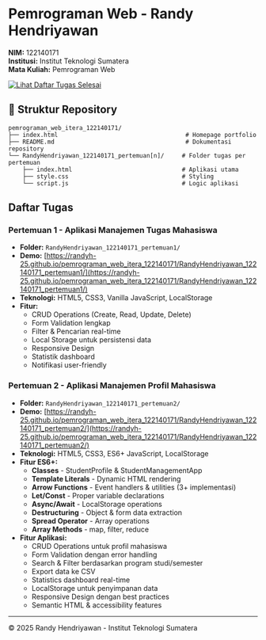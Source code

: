 # Pemrograman Web - Randy Hendriyawan

**NIM:** 122140171  
**Institusi:** Institut Teknologi Sumatera  
**Mata Kuliah:** Pemrograman Web

[![Lihat Daftar Tugas Selesai](https://img.shields.io/badge/Lihat%20Daftar%20Tugas%20Selesai-4CAF50?style=for-the-badge&logo=github&logoColor=white)](https://randyh-25.github.io/pemrograman_web_itera_122140171/)

## 📁 Struktur Repository

```
pemrograman_web_itera_122140171/
├── index.html                                    # Homepage portfolio
├── README.md                                     # Dokumentasi repository
└── RandyHendriyawan_122140171_pertemuan[n]/     # Folder tugas per pertemuan
    ├── index.html                               # Aplikasi utama
    ├── style.css                                # Styling
    └── script.js                                # Logic aplikasi
```

## Daftar Tugas

### Pertemuan 1 - Aplikasi Manajemen Tugas Mahasiswa
- **Folder:** `RandyHendriyawan_122140171_pertemuan1/`
- **Demo:** [https://randyh-25.github.io/pemrograman_web_itera_122140171/RandyHendriyawan_122140171_pertemuan1/](https://randyh-25.github.io/pemrograman_web_itera_122140171/RandyHendriyawan_122140171_pertemuan1/)
- **Teknologi:** HTML5, CSS3, Vanilla JavaScript, LocalStorage
- **Fitur:**
  - CRUD Operations (Create, Read, Update, Delete)
  - Form Validation lengkap
  - Filter & Pencarian real-time
  - Local Storage untuk persistensi data
  - Responsive Design
  - Statistik dashboard
  - Notifikasi user-friendly

### Pertemuan 2 - Aplikasi Manajemen Profil Mahasiswa
- **Folder:** `RandyHendriyawan_122140171_pertemuan2/`
- **Demo:** [https://randyh-25.github.io/pemrograman_web_itera_122140171/RandyHendriyawan_122140171_pertemuan2/](https://randyh-25.github.io/pemrograman_web_itera_122140171/RandyHendriyawan_122140171_pertemuan2/)
- **Teknologi:** HTML5, CSS3, ES6+ JavaScript, LocalStorage
- **Fitur ES6+:**
  - **Classes** - StudentProfile & StudentManagementApp
  - **Template Literals** - Dynamic HTML rendering
  - **Arrow Functions** - Event handlers & utilities (3+ implementasi)
  - **Let/Const** - Proper variable declarations
  - **Async/Await** - LocalStorage operations
  - **Destructuring** - Object & form data extraction
  - **Spread Operator** - Array operations
  - **Array Methods** - map, filter, reduce
- **Fitur Aplikasi:**
  - CRUD Operations untuk profil mahasiswa
  - Form Validation dengan error handling
  - Search & Filter berdasarkan program studi/semester
  - Export data ke CSV
  - Statistics dashboard real-time
  - LocalStorage untuk penyimpanan data
  - Responsive Design dengan best practices
  - Semantic HTML & accessibility features


---

© 2025 Randy Hendriyawan - Institut Teknologi Sumatera